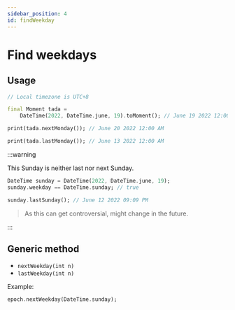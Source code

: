 ```yaml
---
sidebar_position: 4
id: findWeekday
---
```


# Find weekdays

## Usage

```dart
// Local timezone is UTC+8

final Moment tada =
    DateTime(2022, DateTime.june, 19).toMoment(); // June 19 2022 12:00 AM

print(tada.nextMonday()); // June 20 2022 12:00 AM

print(tada.lastMonday()); // June 13 2022 12:00 AM
```

:::warning

This Sunday is neither last nor next Sunday.

```dart
DateTime sunday = DateTime(2022, DateTime.june, 19);
sunday.weekday == DateTime.sunday; // true

sunday.lastSunday(); // June 12 2022 09:09 PM
```

> As this can get controversial, might change in the future.

:::

## Generic method

* `nextWeekday(int n)`
* `lastWeekday(int n)`

Example:

```dart
epoch.nextWeekday(DateTime.sunday);
```
